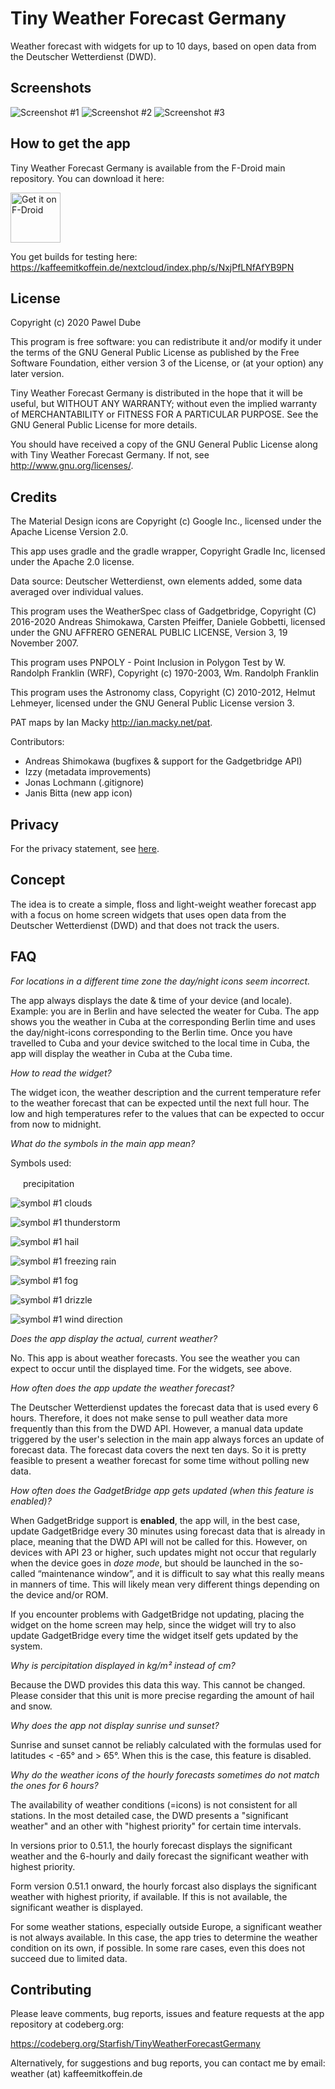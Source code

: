 Tiny Weather Forecast Germany
=================================

Weather forecast with widgets for up to 10 days, based on open data from the Deutscher Wetterdienst (DWD).

Screenshots
--------

![Screenshot #1](fastlane/metadata/android/en-US/images/phoneScreenshots/1.png)
![Screenshot #2](fastlane/metadata/android/en-US/images/phoneScreenshots/2.png)
![Screenshot #3](fastlane/metadata/android/en-US/images/phoneScreenshots/3.png)

How to get the app
------------------

Tiny Weather Forecast Germany is available from the F-Droid main repository. You can download it here:

[<img src="https://fdroid.gitlab.io/artwork/badge/get-it-on.png" 
    alt="Get it on F-Droid"
    height="80">](https://f-droid.org/packages/de.kaffeemitkoffein.tinyweatherforecastgermany)

You get builds for testing here: <https://kaffeemitkoffein.de/nextcloud/index.php/s/NxjPfLNfAfYB9PN>

License
-------

 Copyright (c) 2020 Pawel Dube

 This program is free software: you can redistribute it and/or modify it
 under the terms of the GNU General Public License as published by the
 Free Software Foundation, either version 3 of the License, or (at
 your option) any later version.

 Tiny Weather Forecast Germany is distributed in the hope that it will be useful, but
 WITHOUT ANY WARRANTY; without even the implied warranty of
 MERCHANTABILITY or FITNESS FOR A PARTICULAR PURPOSE. See the GNU
 General Public License for more details.

 You should have received a copy of the GNU General Public License
 along with Tiny Weather Forecast Germany. If not, see <http://www.gnu.org/licenses/>.

Credits
-------

 The Material Design icons are Copyright (c) Google Inc., licensed 
 under the Apache License Version 2.0.
 
 This app uses gradle and the gradle wrapper, Copyright Gradle Inc,
 licensed under the Apache 2.0 license.
 
 Data source: Deutscher Wetterdienst, own elements added, some data 
 averaged over individual values.
 
 This program uses the WeatherSpec class of Gadgetbridge,
 Copyright (C) 2016-2020 Andreas Shimokawa, Carsten Pfeiffer,
 Daniele Gobbetti, licensed under the GNU AFFRERO GENERAL PUBLIC LICENSE,
 Version 3, 19 November 2007. 
 
 This program uses PNPOLY - Point Inclusion in Polygon Test by W. Randolph Franklin (WRF), Copyright (c) 1970-2003, Wm. Randolph Franklin
 
 This program uses the Astronomy class, Copyright (C) 2010-2012, Helmut Lehmeyer, licensed under the GNU General Public License version 3.
 
 PAT maps by Ian Macky <http://ian.macky.net/pat>.
 
 Contributors:
 - Andreas Shimokawa (bugfixes & support for the Gadgetbridge API)
 - Izzy (metadata improvements)
 - Jonas Lochmann (.gitignore)
 - Janis Bitta (new app icon)
 
 Privacy
 -------
 
 For the privacy statement, see [here](https://codeberg.org/Starfish/TinyWeatherForecastGermany/wiki/Home).

 Concept
 -------
 
 The idea is to create a simple, floss and light-weight weather forecast app with a focus on home screen widgets that uses open data from the Deutscher Wetterdienst (DWD) and that does not track the users.
  
 FAQ
 ---
 *For locations in a different time zone the day/night icons seem incorrect.*
 
 The app always displays the date & time of your device (and locale). Example: you are in Berlin and have selected the weater for Cuba. The app shows you the weather in Cuba at the corresponding Berlin time and uses the day/night-icons corresponding to the Berlin time. Once you have travelled to Cuba and your device switched to the local time in Cuba, the app will display the weather in Cuba at the Cuba time.   
 
 *How to read the widget?*
 
 The widget icon, the weather description and the current temperature refer to the weather forecast that can be expected until the next full hour. The low and high temperatures refer to the values that can be expected to occur from now to midnight.
 
 *What do the symbols in the main app mean?*
 
 Symbols used:
 
 <img src="app/src/main/res/mipmap-mdpi/symbol_precipitation.png" height="16" width="16"/> precipitation

 ![symbol #1](app/src/main/res/mipmap-mdpi/symbol_cloud.png) clouds
 
 ![symbol #1](app/src/main/res/mipmap-mdpi/symbol_lightning.png) thunderstorm
 
 ![symbol #1](app/src/main/res/mipmap-mdpi/symbol_hail.png) hail
 
 ![symbol #1](app/src/main/res/mipmap-mdpi/symbol_freezing_rain.png) freezing rain
 
 ![symbol #1](app/src/main/res/mipmap-mdpi/symbol_fog.png) fog
 
 ![symbol #1](app/src/main/res/mipmap-mdpi/symbol_drizzle.png) drizzle
 
 ![symbol #1](app/src/main/res/mipmap-mdpi/arrow.png) wind direction
 
 *Does the app display the actual, current weather?*
   
 No. This app is about weather forecasts. You see the weather you can expect to occur until the displayed time. For the widgets, see above.  
        
 *How often does the app update the weather forecast?*
 
 The Deutscher Wetterdienst updates the forecast data that is used every 6 hours. Therefore, it does not make sense to pull weather data more frequently than this from the DWD API. However, a manual data update triggered by the user's selection in the main app always forces an update of forecast data. The forecast data covers the next ten days. So it is pretty feasible to present a weather forecast for some time without polling new data.
 
 *How often does the GadgetBridge app gets updated (when this feature is enabled)?*
 
  When GadgetBridge support is **enabled**, the app will, in the best case, update GadgetBridge every 30 minutes using forecast data that is already in place, meaning that the DWD API will not be called for this. However, on devices with API 23 or higher, such updates might not occur that regularly when the device goes in *doze mode*, but should be launched in the so-called “maintenance window”, and it is difficult to say what this really means in manners of time. This will likely mean very different things depending on the device and/or ROM.
  
  If you encounter problems with GadgetBridge not updating, placing the widget on the home screen may help, since the widget will try to also update GadgetBridge every time the widget itself gets updated by the system.
  
  *Why is percipitation displayed in kg/m² instead of cm?*
  
  Because the DWD provides this data this way. This cannot be changed. Please consider that this unit is more precise regarding the amount of hail and snow.
  
  *Why does the app not display sunrise und sunset?*
  
  Sunrise and sunset cannot be reliably calculated with the formulas used for latitudes < -65° and > 65°. When this is the case, this feature is disabled.
  
  *Why do the weather icons of the hourly forecasts sometimes do not match the ones for 6 hours?*
  
  The availability of weather conditions (=icons) is not consistent for all stations. In the most detailed case, the DWD presents a "significant weather" and an other with "highest priority" for certain time intervals. 
  
  In versions prior to 0.51.1, the hourly forecast displays the significant weather and the 6-hourly and daily forecast the significant weather with highest priority.
  
  Form version 0.51.1 onward, the hourly forcast also displays the significant weather with highest priority, if available. If this is not available, the significant weather is displayed.
  
 For some weather stations, especially outside Europe, a significant weather is not always available. In this case, the app tries to determine the weather condition on its own, if possible. In some rare cases, even this does not succeed due to limited data. 
  
 Contributing
 ------------

 Please leave comments, bug reports, issues and feature requests at
 the app repository at codeberg.org:
 
 https://codeberg.org/Starfish/TinyWeatherForecastGermany
 
 Alternatively, for suggestions and bug reports, you can contact me
 by email: weather (at) kaffeemitkoffein.de 
